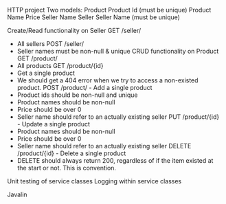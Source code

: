 HTTP project
Two models:
Product
Product Id (must be unique)
Product Name
Price
Seller Name
Seller
Seller Name (must be unique)

Create/Read functionality on Seller
GET /seller/
- All sellers
POST /seller/
- Seller names must be non-null & unique
CRUD functionality on Product
GET /product/
- All products
GET /product/{id}
- Get a single product
- We should get a 404 error when we try to access a non-existed product.
POST /product/ - Add a single product
- Product ids should be non-null and unique
- Product names should be non-null
- Price should be over 0
- Seller name should refer to an actually existing seller
PUT /product/{id} - Update a single product
- Product names should be non-null
- Price should be over 0
- Seller name should refer to an actually existing seller
DELETE /product/{id} - Delete a single product
- DELETE should always return 200, regardless of if the item existed
at the start or not. This is convention.

Unit testing of service classes
Logging within service classes

Javalin